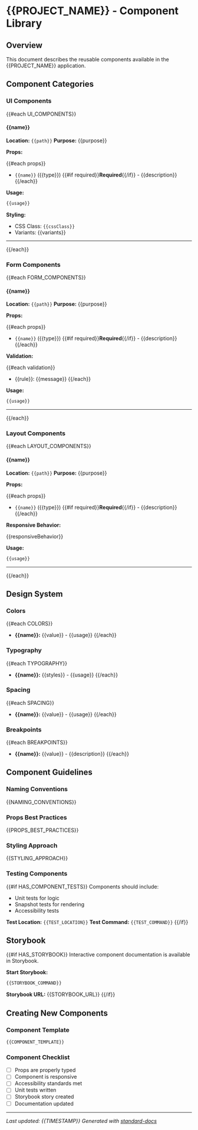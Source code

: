 # {{PROJECT_NAME}} - Component Library

## Overview

This document describes the reusable components available in the {{PROJECT_NAME}} application.

## Component Categories

### UI Components

{{#each UI_COMPONENTS}}

#### {{name}}

**Location:** `{{path}}`
**Purpose:** {{purpose}}

**Props:**

{{#each props}}
- `{{name}}` ({{type}}) {{#if required}}**Required**{{/if}} - {{description}}
{{/each}}

**Usage:**

```jsx
{{usage}}
```

**Styling:**

- CSS Class: `{{cssClass}}`
- Variants: {{variants}}

---

{{/each}}

### Form Components

{{#each FORM_COMPONENTS}}

#### {{name}}

**Location:** `{{path}}`
**Purpose:** {{purpose}}

**Props:**

{{#each props}}
- `{{name}}` ({{type}}) {{#if required}}**Required**{{/if}} - {{description}}
{{/each}}

**Validation:**

{{#each validation}}
- {{rule}}: {{message}}
{{/each}}

**Usage:**

```jsx
{{usage}}
```

---

{{/each}}

### Layout Components

{{#each LAYOUT_COMPONENTS}}

#### {{name}}

**Location:** `{{path}}`
**Purpose:** {{purpose}}

**Props:**

{{#each props}}
- `{{name}}` ({{type}}) {{#if required}}**Required**{{/if}} - {{description}}
{{/each}}

**Responsive Behavior:**

{{responsiveBehavior}}

**Usage:**

```jsx
{{usage}}
```

---

{{/each}}

## Design System

### Colors

{{#each COLORS}}
- **{{name}}:** {{value}} - {{usage}}
{{/each}}

### Typography

{{#each TYPOGRAPHY}}
- **{{name}}:** {{styles}} - {{usage}}
{{/each}}

### Spacing

{{#each SPACING}}
- **{{name}}:** {{value}} - {{usage}}
{{/each}}

### Breakpoints

{{#each BREAKPOINTS}}
- **{{name}}:** {{value}} - {{description}}
{{/each}}

## Component Guidelines

### Naming Conventions

{{NAMING_CONVENTIONS}}

### Props Best Practices

{{PROPS_BEST_PRACTICES}}

### Styling Approach

{{STYLING_APPROACH}}

### Testing Components

{{#if HAS_COMPONENT_TESTS}}
Components should include:

- Unit tests for logic
- Snapshot tests for rendering
- Accessibility tests

**Test Location:** `{{TEST_LOCATION}}`
**Test Command:** `{{TEST_COMMAND}}`
{{/if}}

## Storybook

{{#if HAS_STORYBOOK}}
Interactive component documentation is available in Storybook.

**Start Storybook:**

```bash
{{STORYBOOK_COMMAND}}
```

**Storybook URL:** {{STORYBOOK_URL}}
{{/if}}

## Creating New Components

### Component Template

```jsx
{{COMPONENT_TEMPLATE}}
```

### Component Checklist

- [ ] Props are properly typed
- [ ] Component is responsive
- [ ] Accessibility standards met
- [ ] Unit tests written
- [ ] Storybook story created
- [ ] Documentation updated

---

*Last updated: {{TIMESTAMP}}*
*Generated with [standard-docs](https://github.com/johnplummer/standard-docs)*
